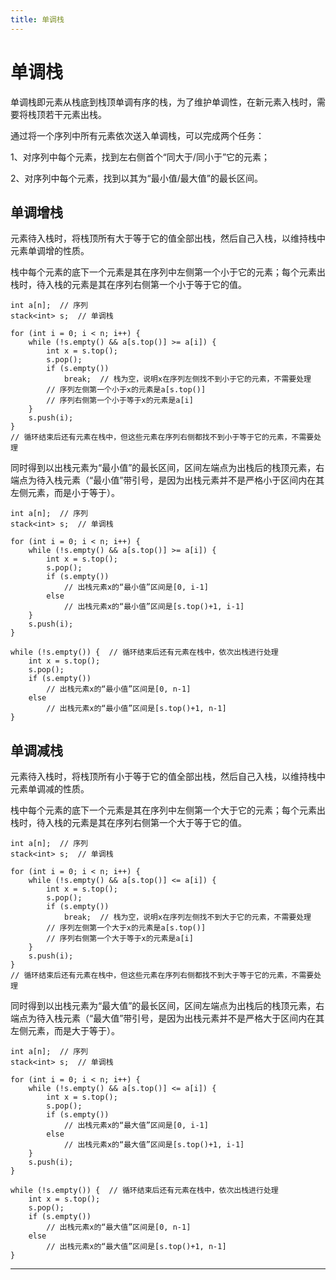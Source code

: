 ```yaml
---
title: 单调栈
---
```


# 单调栈

<script type="text/javascript" src="/include/head.js"></script>

单调栈即元素从栈底到栈顶单调有序的栈，为了维护单调性，在新元素入栈时，需要将栈顶若干元素出栈。

通过将一个序列中所有元素依次送入单调栈，可以完成两个任务：

1、对序列中每个元素，找到左右侧首个“同大于/同小于”它的元素；

2、对序列中每个元素，找到以其为“最小值/最大值”的最长区间。

## 单调增栈

元素待入栈时，将栈顶所有大于等于它的值全部出栈，然后自己入栈，以维持栈中元素单调增的性质。

栈中每个元素的底下一个元素是其在序列中左侧第一个小于它的元素；每个元素出栈时，待入栈的元素是其在序列右侧第一个小于等于它的值。

```
int a[n];  // 序列
stack<int> s;  // 单调栈

for (int i = 0; i < n; i++) {
    while (!s.empty() && a[s.top()] >= a[i]) {
        int x = s.top();
        s.pop();
        if (s.empty())
            break;  // 栈为空，说明x在序列左侧找不到小于它的元素，不需要处理
        // 序列左侧第一个小于x的元素是a[s.top()]
        // 序列右侧第一个小于等于x的元素是a[i]
    }
    s.push(i);
}
// 循环结束后还有元素在栈中，但这些元素在序列右侧都找不到小于等于它的元素，不需要处理
```

同时得到以出栈元素为“最小值”的最长区间，区间左端点为出栈后的栈顶元素，右端点为待入栈元素（“最小值”带引号，是因为出栈元素并不是严格小于区间内在其左侧元素，而是小于等于）。

```
int a[n];  // 序列
stack<int> s;  // 单调栈

for (int i = 0; i < n; i++) {
    while (!s.empty() && a[s.top()] >= a[i]) {
        int x = s.top();
        s.pop();
        if (s.empty())
            // 出栈元素x的“最小值”区间是[0, i-1]
        else
            // 出栈元素x的“最小值”区间是[s.top()+1, i-1]
    }
    s.push(i);
}

while (!s.empty()) {  // 循环结束后还有元素在栈中，依次出栈进行处理
    int x = s.top();
    s.pop();
    if (s.empty())
        // 出栈元素x的“最小值”区间是[0, n-1]
    else
        // 出栈元素x的“最小值”区间是[s.top()+1, n-1]
}
```

## 单调减栈

元素待入栈时，将栈顶所有小于等于它的值全部出栈，然后自己入栈，以维持栈中元素单调减的性质。

栈中每个元素的底下一个元素是其在序列中左侧第一个大于它的元素；每个元素出栈时，待入栈的元素是其在序列右侧第一个大于等于它的值。

```
int a[n];  // 序列
stack<int> s;  // 单调栈

for (int i = 0; i < n; i++) {
    while (!s.empty() && a[s.top()] <= a[i]) {
        int x = s.top();
        s.pop();
        if (s.empty())
            break;  // 栈为空，说明x在序列左侧找不到大于它的元素，不需要处理
        // 序列左侧第一个大于x的元素是a[s.top()]
        // 序列右侧第一个大于等于x的元素是a[i]
    }
    s.push(i);
}
// 循环结束后还有元素在栈中，但这些元素在序列右侧都找不到大于等于它的元素，不需要处理
```

同时得到以出栈元素为“最大值”的最长区间，区间左端点为出栈后的栈顶元素，右端点为待入栈元素（“最大值”带引号，是因为出栈元素并不是严格大于区间内在其左侧元素，而是大于等于）。

```
int a[n];  // 序列
stack<int> s;  // 单调栈

for (int i = 0; i < n; i++) {
    while (!s.empty() && a[s.top()] <= a[i]) {
        int x = s.top();
        s.pop();
        if (s.empty())
            // 出栈元素x的“最大值”区间是[0, i-1]
        else
            // 出栈元素x的“最大值”区间是[s.top()+1, i-1]
    }
    s.push(i);
}

while (!s.empty()) {  // 循环结束后还有元素在栈中，依次出栈进行处理
    int x = s.top();
    s.pop();
    if (s.empty())
        // 出栈元素x的“最大值”区间是[0, n-1]
    else
        // 出栈元素x的“最大值”区间是[s.top()+1, n-1]
}
```

---

<script type="text/javascript" src="/include/tail.js"></script>
